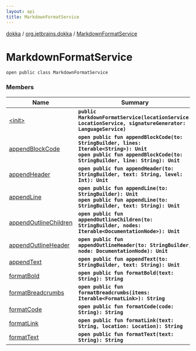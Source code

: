 ```yaml
---
layout: api
title: MarkdownFormatService
---
```

[dokka](../../index.html) / [org.jetbrains.dokka](../index.html) / [MarkdownFormatService](index.html)


# MarkdownFormatService



```
open public class MarkdownFormatService
```


### Members

| Name | Summary |
|------|---------|
|[&lt;init&gt;](_init_.html)|**`public MarkdownFormatService(locationService: LocationService, signatureGenerator: LanguageService)`**|
|[appendBlockCode](appendBlockCode.html)|**`open public fun appendBlockCode(to: StringBuilder, lines: Iterable<String>): Unit`**<br/>**`open public fun appendBlockCode(to: StringBuilder, line: String): Unit`**|
|[appendHeader](appendHeader.html)|**`open public fun appendHeader(to: StringBuilder, text: String, level: Int): Unit`**|
|[appendLine](appendLine.html)|**`open public fun appendLine(to: StringBuilder): Unit`**<br/>**`open public fun appendLine(to: StringBuilder, text: String): Unit`**|
|[appendOutlineChildren](appendOutlineChildren.html)|**`open public fun appendOutlineChildren(to: StringBuilder, nodes: Iterable<DocumentationNode>): Unit`**|
|[appendOutlineHeader](appendOutlineHeader.html)|**`open public fun appendOutlineHeader(to: StringBuilder, node: DocumentationNode): Unit`**|
|[appendText](appendText.html)|**`open public fun appendText(to: StringBuilder, text: String): Unit`**|
|[formatBold](formatBold.html)|**`open public fun formatBold(text: String): String`**|
|[formatBreadcrumbs](formatBreadcrumbs.html)|**`open public fun formatBreadcrumbs(items: Iterable<FormatLink>): String`**|
|[formatCode](formatCode.html)|**`open public fun formatCode(code: String): String`**|
|[formatLink](formatLink.html)|**`open public fun formatLink(text: String, location: Location): String`**|
|[formatText](formatText.html)|**`open public fun formatText(text: String): String`**|
